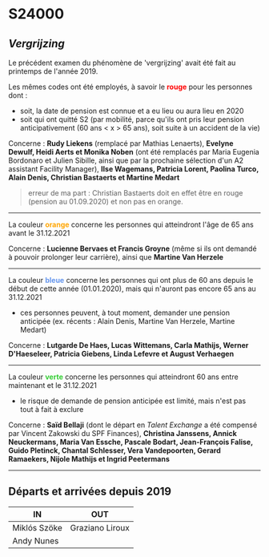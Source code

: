 <link rel="stylesheet" href="S2.css">

# S24000

## *Vergrijzing*

Le précédent examen du phénomène de 'vergrijzing' avait été fait au printemps de l'année 2019.

Les mêmes codes ont été employés, à savoir le <font color="red"><b>rouge</b></font> pour les personnes dont : 
* soit, la date de pension est connue et a eu lieu ou aura lieu en 2020
* soit qui ont quitté S2 (par mobilité, parce qu'ils ont pris leur pension anticipativement (60 ans &lt; x &gt; 65 ans), soit suite à un accident de la vie)

Concerne : <b>Rudy Liekens</b> (remplacé par Mathias Lenaerts), <b>Evelyne Dewulf, Heidi Aerts et Monika Noben</b> (ont été remplacés par Maria Eugenia Bordonaro et Julien Sibille, ainsi que par la prochaine sélection d'un A2 assistant Facility Manager), <b>Ilse Wagemans, Patricia Lorent, Paolina Turco, Alain Denis, Christian Bastaerts et Martine Medart</b>

> erreur de ma part : Christian Bastaerts doit en effet être en rouge (pension au 01.09.2020) et non pas en orange.

---

La couleur <font color="orange"><b>orange</b></font> concerne les personnes qui atteindront  l'âge de 65 ans avant le 31.12.2021

Concerne : <b>Lucienne Bervaes et Francis Groyne</b> (même si ils ont demandé à pouvoir prolonger leur carrière), ainsi que <b>Martine Van Herzele</b>

---

La couleur <font color="#6495ed"><b>bleue</b></font> concerne les personnes qui ont plus de 60 ans depuis le début de cette année (01.01.2020), mais qui n'auront pas encore 65 ans au 31.12.2021
* ces personnes peuvent, à tout moment, demander une pension anticipée (ex. récents : Alain Denis, Martine Van Herzele, Martine Medart)

Concerne : <b>Lutgarde De Haes, Lucas Wittemans, Carla Mathijs, Werner D'Haeseleer, Patricia Giebens, Linda Lefevre et August Verhaegen</b>

---

La couleur <font color="limegreen"><b>verte</b></font> concerne les personnes qui atteindront 60 ans entre maintenant et le 31.12.2021
* le risque de demande de pension anticipée est limité, mais n'est pas tout à fait à exclure

Concerne : <b>Saïd Bellaji</b> (dont le départ en *Talent Exchange* a été compensé par Vincent Zakowski du SPF Finances), <b>Christina Janssens, Annick Neuckermans, Maria Van Essche, Pascale Bodart, Jean-François Falise, Guido Pletinck, Chantal Schlesser, Vera Vandepoorten, Gerard Ramaekers, Nijole Mathijs et Ingrid Peetermans</b>

---

## Départs et arrivées depuis 2019

| IN | OUT |
| --- | --- |
| Mikl&oacute;s Szöke | Graziano Liroux |
| Andy Nunes | &nbsp; |


